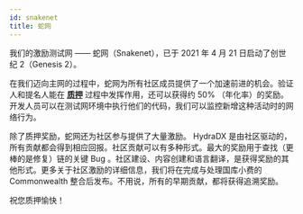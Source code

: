 ```yaml
---
id: snakenet
title: 蛇网
---
```


我们的激励测试网 —— 蛇网（Snakenet），已于 2021 年 4 月 21 日启动了创世纪 2（Genesis 2）。 

在我们迈向主网的过程中，蛇网为所有社区成员提供了一个加速前进的机会。验证人和提名人能在 **[质押](/staking)** 过程中发挥作用，还可以获得约 50% （年化率）的奖励。开发人员可以在测试网环境中执行他们的代码，我们可以监控新增这种活动时的网络行为。

除了质押奖励，蛇网还为社区参与提供了大量激励。 HydraDX 是由社区驱动的，所有贡献都会得到相应回报。社区贡献可以有多种形式。最大的奖励用于查找（更棒的是修复）链的关键 Bug 。社区建设、内容创建和语言翻译，是获得奖励的其他形式。更多关于社区激励的详细信息，我们将在完成与处理国库小费的 Commonwealth 整合后发布。不用说，所有的早期贡献，都将获得追溯奖励。 

祝您质押愉快！
